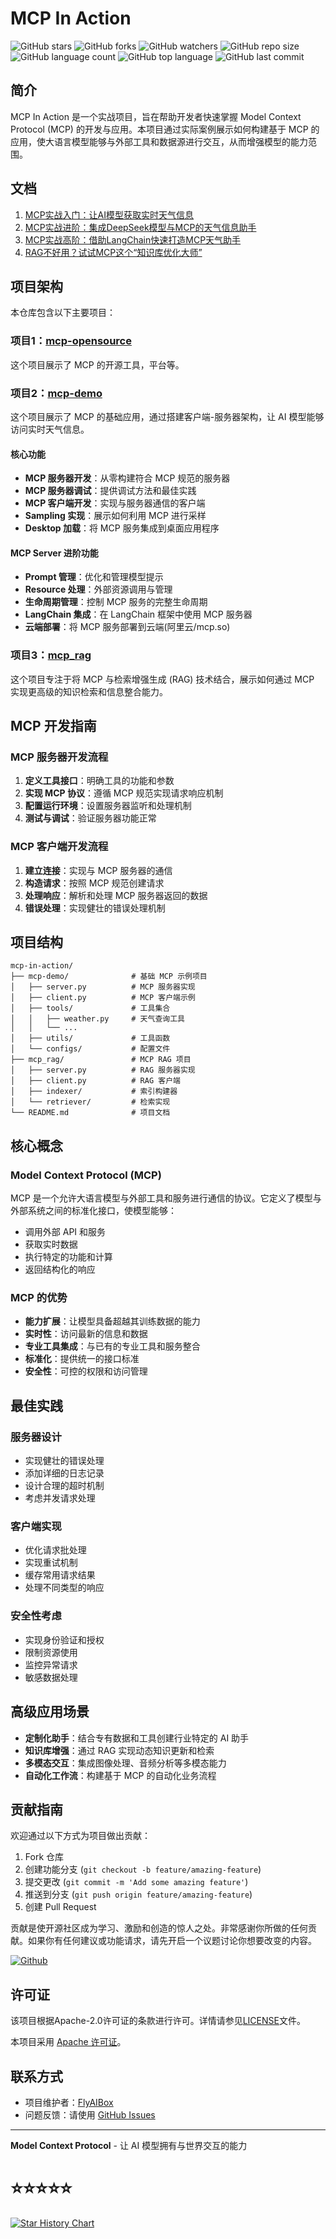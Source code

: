 # MCP In Action

![GitHub stars](https://img.shields.io/github/stars/FlyAIBox/mcp-in-action?style=social)
![GitHub forks](https://img.shields.io/github/forks/FlyAIBox/mcp-in-action?style=social)
![GitHub watchers](https://img.shields.io/github/watchers/FlyAIBox/mcp-in-action?style=social)
![GitHub repo size](https://img.shields.io/github/repo-size/FlyAIBox/mcp-in-action)
![GitHub language count](https://img.shields.io/github/languages/count/FlyAIBox/mcp-in-action)
![GitHub top language](https://img.shields.io/github/languages/top/FlyAIBox/mcp-in-action)
![GitHub last commit](https://img.shields.io/github/last-commit/FlyAIBox/mcp-in-action?color=red)

## 简介

MCP In Action 是一个实战项目，旨在帮助开发者快速掌握 Model Context Protocol (MCP) 的开发与应用。本项目通过实际案例展示如何构建基于 MCP 的应用，使大语言模型能够与外部工具和数据源进行交互，从而增强模型的能力范围。

## 文档
1. [MCP实战入门：让AI模型获取实时天气信息](https://mp.weixin.qq.com/s/cJhHf7caaezehEff2GSY_A)
2. [MCP实战进阶：集成DeepSeek模型与MCP的天气信息助手](https://mp.weixin.qq.com/s/1YIYRVw8yF1zeeLtmnhtYQ)
3. [MCP实战高阶：借助LangChain快速打造MCP天气助手](https://mp.weixin.qq.com/s/Qq3C85Bi3NHDQ9MnnBZvZQ)
4. [RAG不好用？试试MCP这个“知识库优化大师”]()

## 项目架构

本仓库包含以下主要项目：

### 项目1：[mcp-opensource](https://github.com/FlyAIBox/mcp-in-action/tree/main/mcp-opensource)
这个项目展示了 MCP 的开源工具，平台等。

### 项目2：[mcp-demo](https://github.com/FlyAIBox/mcp-in-action/tree/main/mcp-demo)

这个项目展示了 MCP 的基础应用，通过搭建客户端-服务器架构，让 AI 模型能够访问实时天气信息。

#### 核心功能

- **MCP 服务器开发**：从零构建符合 MCP 规范的服务器
- **MCP 服务器调试**：提供调试方法和最佳实践
- **MCP 客户端开发**：实现与服务器通信的客户端
- **Sampling 实现**：展示如何利用 MCP 进行采样
- **Desktop 加载**：将 MCP 服务集成到桌面应用程序

#### MCP Server 进阶功能

- **Prompt 管理**：优化和管理模型提示
- **Resource 处理**：外部资源调用与管理
- **生命周期管理**：控制 MCP 服务的完整生命周期
- **LangChain 集成**：在 LangChain 框架中使用 MCP 服务器
- **云端部署**：将 MCP 服务部署到云端(阿里云/mcp.so)

### 项目3：[mcp_rag](https://github.com/FlyAIBox/mcp-in-action/tree/main/mcp-rag)

这个项目专注于将 MCP 与检索增强生成 (RAG) 技术结合，展示如何通过 MCP 实现更高级的知识检索和信息整合能力。


## MCP 开发指南

### MCP 服务器开发流程

1. **定义工具接口**：明确工具的功能和参数
2. **实现 MCP 协议**：遵循 MCP 规范实现请求响应机制
3. **配置运行环境**：设置服务器监听和处理机制
4. **测试与调试**：验证服务器功能正常

### MCP 客户端开发流程

1. **建立连接**：实现与 MCP 服务器的通信
2. **构造请求**：按照 MCP 规范创建请求
3. **处理响应**：解析和处理 MCP 服务器返回的数据
4. **错误处理**：实现健壮的错误处理机制

## 项目结构

```
mcp-in-action/
├── mcp-demo/              # 基础 MCP 示例项目
│   ├── server.py          # MCP 服务器实现
│   ├── client.py          # MCP 客户端示例
│   ├── tools/             # 工具集合
│   │   ├── weather.py     # 天气查询工具
│   │   └── ...
│   ├── utils/             # 工具函数
│   └── configs/           # 配置文件
├── mcp_rag/               # MCP RAG 项目
│   ├── server.py          # RAG 服务器实现
│   ├── client.py          # RAG 客户端
│   ├── indexer/           # 索引构建器
│   └── retriever/         # 检索实现
└── README.md              # 项目文档
```

## 核心概念

### Model Context Protocol (MCP)

MCP 是一个允许大语言模型与外部工具和服务进行通信的协议。它定义了模型与外部系统之间的标准化接口，使模型能够：

- 调用外部 API 和服务
- 获取实时数据
- 执行特定的功能和计算
- 返回结构化的响应

### MCP 的优势

- **能力扩展**：让模型具备超越其训练数据的能力
- **实时性**：访问最新的信息和数据
- **专业工具集成**：与已有的专业工具和服务整合
- **标准化**：提供统一的接口标准
- **安全性**：可控的权限和访问管理

## 最佳实践

### 服务器设计

- 实现健壮的错误处理
- 添加详细的日志记录
- 设计合理的超时机制
- 考虑并发请求处理

### 客户端实现

- 优化请求批处理
- 实现重试机制
- 缓存常用请求结果
- 处理不同类型的响应

### 安全性考虑

- 实现身份验证和授权
- 限制资源使用
- 监控异常请求
- 敏感数据处理

## 高级应用场景

- **定制化助手**：结合专有数据和工具创建行业特定的 AI 助手
- **知识库增强**：通过 RAG 实现动态知识更新和检索
- **多模态交互**：集成图像处理、音频分析等多模态能力
- **自动化工作流**：构建基于 MCP 的自动化业务流程

## 贡献指南

欢迎通过以下方式为项目做出贡献：

1. Fork 仓库
2. 创建功能分支 (`git checkout -b feature/amazing-feature`)
3. 提交更改 (`git commit -m 'Add some amazing feature'`)
4. 推送到分支 (`git push origin feature/amazing-feature`)
5. 创建 Pull Request

贡献是使开源社区成为学习、激励和创造的惊人之处。非常感谢你所做的任何贡献。如果你有任何建议或功能请求，请先开启一个议题讨论你想要改变的内容。

<a href='https://github.com/repo-reviews/repo-reviews.github.io/blob/main/create.md' target="_blank"><img alt='Github' src='https://img.shields.io/badge/review_me-100000?style=flat&logo=Github&logoColor=white&labelColor=888888&color=555555'/></a>


## 许可证
该项目根据Apache-2.0许可证的条款进行许可。详情请参见[LICENSE](LICENSE)文件。

本项目采用 [Apache 许可证](LICENSE)。

## 联系方式

- 项目维护者：[FlyAIBox](https://github.com/FlyAIBox)
- 问题反馈：请使用 [GitHub Issues](https://github.com/FlyAIBox/mcp-in-action/issues)

---

**Model Context Protocol** - 让 AI 模型拥有与世界交互的能力

# ⭐️⭐️⭐️⭐️⭐️

<a href="https://star-history.com/#FlyAIBox/mcp-in-action&Date">
  <picture>
    <source media="(prefers-color-scheme: dark)" srcset="https://api.star-history.com/svg?repos=FlyAIBox/mcp-in-action&type=Date&theme=dark" />
    <source media="(prefers-color-scheme: light)" srcset="https://api.star-history.com/svg?repos=FlyAIBox/mcp-in-action&type=Date" />
    <img alt="Star History Chart" src="https://api.star-history.com/svg?repos=FlyAIBox/mcp-in-action&type=Date" />
  </picture>
</a>